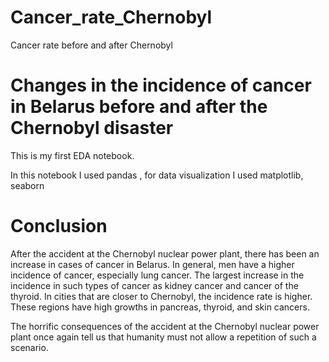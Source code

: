 # Cancer_rate_Chernobyl
 Cancer rate before and after Chernobyl

# Changes in the incidence of cancer in Belarus before and after the Chernobyl disaster

This is my first EDA notebook.
 
 In this notebook I used pandas , for data visualization I used matplotlib, seaborn


# Conclusion

After the accident at the Chernobyl nuclear power plant, there has been an increase in cases of cancer in Belarus. In general, men have a higher incidence of cancer, especially lung cancer. The largest increase in the incidence in such types of cancer as kidney cancer and cancer of the thyroid. In cities that are closer to Chernobyl, the incidence rate is higher. These regions have high growths in pancreas, thyroid, and skin cancers.

The horrific consequences of the accident at the Chernobyl nuclear power plant once again tell us that humanity must not allow a repetition of such a scenario.
